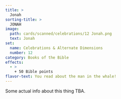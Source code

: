 ```yaml
---
title: >
  Jonah
sorting-title: >
  JONAH
image: 
  path: cards/scanned/celebrations/12 Jonah.png
  text: Jonah
set:
  name: Celebrations & Alternate Dimensions
  number: 12
category: Books of the Bible
effects: 
  - >
    + 50 Bible points
flavor-text: You read about the man in the whale!
---
```

Some actual info about this thing TBA.
